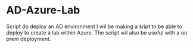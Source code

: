 # AD-Azure-Lab
Script do deploy an AD environment 
I wil be making a sript to be able to deploy to create a lab within Azure. The script wil also be useful with a on prem deployment. 
